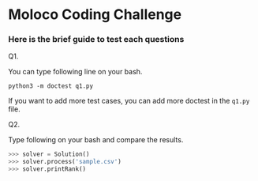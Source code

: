 # Moloco Coding Challenge

### Here is the brief guide to test each questions

Q1.

You can type following line on your bash.

```python3 -m doctest q1.py```

If you want to add more test cases, you can add more doctest in the `q1.py` file.

Q2.

Type following on your bash and compare the results.

```python
>>> solver = Solution() 
>>> solver.process('sample.csv')
>>> solver.printRank()
```



